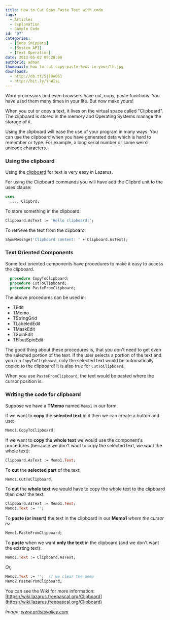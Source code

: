 ```yaml
---
title: How to Cut Copy Paste Text with code
tags:
  - Articles
  - Explanation
  - Sample Code
id: '97'
categories:
  - [Code Snippets]
  - [System API]
  - [Text Operation]
date: 2013-05-02 09:28:00
authorId: adnan
thumbnail: how-to-cut-copy-paste-text-in-your/th.jpg
downloads:
  - http://db.tt/5jI8AO61
  - http://bit.ly/YnWIsL
---
```


Word processors and even browsers have cut, copy, paste functions. You have used them many times in your life. But now make yours!
<!-- more -->


When you cut or copy a text, it lives on the virtual space called "Clipboard". The clipboard is stored in the memory and Operating Systems manage the storage of it.

Using the clipboard will ease the use of your program in many ways. You can use the clipboard when you have generated data which is hard to remember or type. For example, a long serial number or some weird unicode characters.


### Using the clipboard

Using the [clipboard](http://wiki.lazarus.freepascal.org/Clipboard) for text is very easy in Lazarus.

For using the Clipboard commands you will have add the Clipbrd unit to the uses clause:

```pascal
uses
  ..., Clipbrd;
```

To store something in the clipboard:

```pascal
Clipboard.AsText := 'Hello clipboard!';
```

To retrieve the text from the clipboard:

```pascal
ShowMessage('Clipboard content: ' + Clipboard.AsText);
```


### Text Oriented Components

Some text oriented components have procedures to make it easy to access the clipboard.

```pascal
  procedure CopyToClipboard;
  procedure CutToClipboard;
  procedure PasteFromClipboard;
```

The above procedures can be used in:

*   TEdit
*   TMemo
*   TStringGrid
*   TLabeledEdit
*   TMaskEdit
*   TSpinEdit
*   TFloatSpinEdit

The good thing about these procedures is, that you don't need to get even the selected portion of the text. If the user selects a portion of the text and you run `CopyToClipboard`, only the selected text would be automatically copied to the clipboard! It is also true for `CutToClipboard`.

When you use `PasteFromClipboard`, the text would be pasted where the cursor position is.


### Writing the code for clipboard

Suppose we have a **TMemo** named `Memo1` in our form.

If we want to **copy** the **selected text** in it then we can create a button and use:

```pascal
Memo1.CopyToClipboard;
```

If we want to **copy** the **whole text** we would use the component's procedures (because we don't want to copy the selected text, we want the whole text):

```pascal
Clipboard.AsText := Memo1.Text;
```

To **cut** the **selected part** of the text:

```pascal
Memo1.CutToClipboard;
```

To **cut** the **whole text** we would have to copy the whole text to the clipboard then clear the text:

```pascal
Clipboard.AsText := Memo1.Text;
Memo1.Text := '';
```

To **paste (or insert)** the text in the clipboard in our **Memo1** _where the cursor is_:

```pascal
Memo1.PasteFromClipboard;
```

To **paste** when we want **only the text** in the clipboard (and we don't want the existing text):

```pascal
Memo1.Text := Clipboard.AsText;
```

_Or,_

```pascal
Memo2.Text := '';  // we clear the memo
Memo2.PasteFromClipboard;
```

You can see the Wiki for more information: [https://wiki.lazarus.freepascal.org/Clipboard](https://wiki.lazarus.freepascal.org/Clipboard)

_Image: www.artistsvalley.com_
